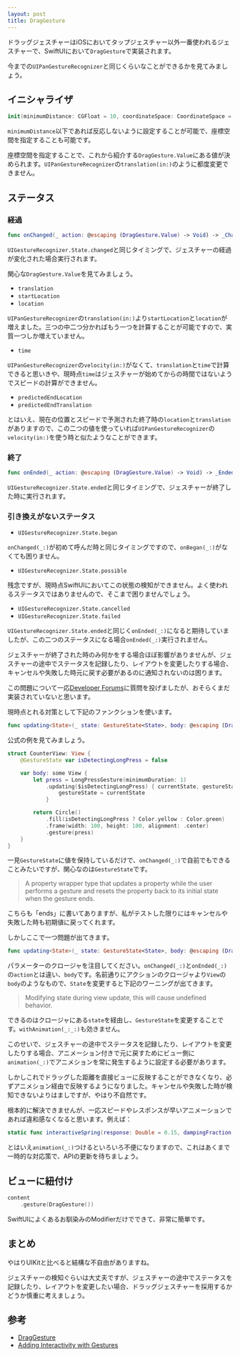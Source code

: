 ```yaml
---
layout: post
title: DragGesture
---
```


ドラッグジェスチャーはiOSにおいてタップジェスチャー以外一番使われるジェスチャーで、SwiftUIにおいて`DragGesture`で実装されます。

今までの`UIPanGestureRecognizer`と同じくらいなことができるかを見てみましょう。

## イニシャライザ

```swift
init(minimumDistance: CGFloat = 10, coordinateSpace: CoordinateSpace = .local)
```

`minimumDistance`以下であれば反応しないように設定することが可能で、座標空間を指定することも可能です。

座標空間を指定することで、これから紹介する`DragGesture.Value`にある値が決められます。`UIPanGestureRecognizer`の`translation(in:)`のように都度変更できません。

## ステータス

### 経過

```swift
func onChanged(_ action: @escaping (DragGesture.Value) -> Void) -> _ChangedGesture<DragGesture>
```

`UIGestureRecognizer.State.changed`と同じタイミングで、ジェスチャーの経過が変化された場合実行されます。

関心な`DragGesture.Value`を見てみましょう。

- `translation`
- `startLocation`
- `location`

`UIPanGestureRecognizer`の`translation(in:)`より`startLocation`と`location`が増えました。三つの中二つ分かればもう一つを計算することが可能ですので、実質一つしか増えていません。

- `time`

`UIPanGestureRecognizer`の`velocity(in:)`がなくて、`translation`と`time`で計算できると思いきや、現時点`time`はジェスチャーが始めてからの時間ではないようでスピードの計算ができません。

- `predictedEndLocation`
- `predictedEndTranslation`

とはいえ、現在の位置とスピードで予測された終了時の`location`と`translation`がありますので、この二つの値を使っていれば`UIPanGestureRecognizer`の`velocity(in:)`を使う時と似たようなことができます。

### 終了

```swift
func onEnded(_ action: @escaping (DragGesture.Value) -> Void) -> _EndedGesture<DragGesture>
```

`UIGestureRecognizer.State.ended`と同じタイミングで、ジェスチャーが終了した時に実行されます。

### 引き換えがないステータス

- `UIGestureRecognizer.State.began`

`onChanged(_:)`が初めて呼んだ時と同じタイミングですので、`onBegan(_:)`がなくても困りません。

- `UIGestureRecognizer.State.possible`

残念ですが、現時点SwiftUIにおいてこの状態の検知ができません。よく使われるステータスではありませんので、そこまで困りませんでしょう。

- `UIGestureRecognizer.State.cancelled`
- `UIGestureRecognizer.State.failed`

`UIGestureRecognizer.State.ended`と同じく`onEnded(_:)`になると期待していましたが、この二つのステータスになる場合`onEnded(_:)`実行されません。

ジェスチャーが終了された時のみ何かをする場合ほぼ影響がありませんが、ジェスチャーの途中でステータスを記録したり、レイアウトを変更したりする場合、キャンセルや失敗した時元に戻す必要があるのに通知されないのは困ります。

この問題について一応[Developer Forums](https://developer.apple.com/forums/thread/654620)に質問を投げましたが、おそらくまだ実装されていないと思います。

現時点とれる対策として下記のファンクションを使います。

```swift
func updating<State>(_ state: GestureState<State>, body: @escaping (DragGesture.Value, inout State, inout Transaction) -> Void) -> GestureStateGesture<DragGesture, State>
```

公式の例を見てみましょう。

```swift
struct CounterView: View {
    @GestureState var isDetectingLongPress = false

    var body: some View {
        let press = LongPressGesture(minimumDuration: 1)
            .updating($isDetectingLongPress) { currentState, gestureState, transaction in
                gestureState = currentState
            }

        return Circle()
            .fill(isDetectingLongPress ? Color.yellow : Color.green)
            .frame(width: 100, height: 100, alignment: .center)
            .gesture(press)
    }
}
```

一見`GestureState`に値を保持しているだけで、`onChanged(_:)`で自前でもできることみたいですが、関心なのは`GestureState`です。

> A property wrapper type that updates a property while the user performs a gesture and resets the property back to its initial state when the gesture ends.

こちらも「ends」に書いてありますが、私がテストした限りにはキャンセルや失敗した時も初期値に戻ってくれます。

しかしここで一つ問題が出てきます。

```swift
func updating<State>(_ state: GestureState<State>, body: @escaping (DragGesture.Value, inout State, inout Transaction) -> Void) -> GestureStateGesture<DragGesture, State>
```

パラメーターのクロージャを注目してください。`onChanged(_:)`と`onEnded(_:)`の`action`とは違い、`body`です。名前通りにアクションのクロージャより`View`の`body`のようなもので、`State`を変更すると下記のワーニングが出てきます。

> Modifying state during view update, this will cause undefined behavior.

できるのはクロージャにある`state`を経由し、`GestureState`を変更することです。`withAnimation(_:_:)`も効きません。

このせいで、ジェスチャーの途中でステータスを記録したり、レイアウトを変更したりする場合、アニメーション付きで元に戻すためにビュー側に`animation(_:)`でアニメションを常に発生するように設定する必要があります。

しかしこれでドラッグした距離を直接ビューに反映することができなくなり、必ずアニメション経由で反映するようになりました。キャンセルや失敗した時が検知できないよりはましですが、やはり不自然です。

根本的に解決できませんが、一応スピードやレスポンスが早いアニメーションであれば違和感なくなると思います。例えば：

```swift
static func interactiveSpring(response: Double = 0.15, dampingFraction: Double = 0.86, blendDuration: Double = 0.25) -> Animation
```

とはいえ`animation(_:)`つけるといろいろ不便になりますので、これはあくまで一時的な対応策で、APIの更新を待ちましょう。

## ビューに紐付け

```swift
content
    .gesture(DragGesture())
```

SwiftUIによくあるお馴染みのModifierだけでできて、非常に簡単です。

## まとめ

やはりUIKitと比べると結構な不自由がありますね。

ジェスチャーの検知ぐらいは大丈夫ですが、ジェスチャーの途中でステータスを記録したり、レイアウトを変更したい場合、ドラッグジェスチャーを採用するかどうか慎重に考えましょう。

## 参考

- [DragGesture](https://developer.apple.com/documentation/swiftui/draggesture)
- [Adding Interactivity with Gestures](https://developer.apple.com/documentation/swiftui/adding-interactivity-with-gestures)
